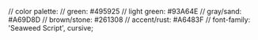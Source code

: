 // color palette:
// green: #495925
// light green: #93A64E
// gray/sand: #A69D8D 
// brown/stone: #261308
// accent/rust: #A6483F
// font-family: 'Seaweed Script', cursive;